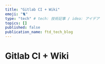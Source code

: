 ```yaml
---
title: "Gitlab CI + Wiki"
emoji: "🐈"
type: "tech" # tech: 技術記事 / idea: アイデア
topics: []
published: false
publication_name: ftd_tech_blog
---
```

# Gitlab CI + Wiki